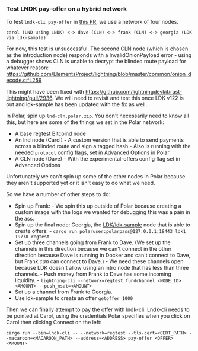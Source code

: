 ### Test LNDK pay-offer on a hybrid network

To test `lndk-cli pay-offer` in [this PR](https://github.com/lndk-org/lndk/pull/91), we use a network of four nodes.

`carol (LND using LNDK) <-> dave (CLN) <-> frank (CLN) <-> georgia (LDK via ldk-sample)`

For now, this test is unsuccessful. The second CLN node (which is chosen as the introduction node) responds with a InvalidOnionPayload error - using a debugger shows CLN is unable to decrypt the blinded route payload for whatever reason: https://github.com/ElementsProject/lightning/blob/master/common/onion_decode.c#L259

This might have been fixed with https://github.com/lightningdevkit/rust-lightning/pull/2936. We will need to revisit and test this once LDK v122 is out and ldk-sample has been updated with the fix as well.

In Polar, spin up `lnd-cln.polar.zip`. You don't necessarily need to know all this, but here are some of the things we set in the Polar network:
- A base regtest Bitcoind node
- An lnd node (Carol)
        - A custom version that is able to send payments across a blinded route and sign a tagged hash
        - Also is running with the needed `protocol` config flags, set in Advanced Options in Polar
- A CLN node (Dave)
        - With the experimental-offers config flag set in Advanced Options

Unfortunately we can't spin up some of the other nodes in Polar because they aren't supported yet or it isn't easy to do what we need.

So we have a number of other steps to do:
- Spin up Frank:
        - We spin this up outside of Polar because creating a custom image with the logs we wanted for debugging this was a pain in the ass.
- Spin up the final node: Georgia, the [LDK/ldk-sample](https://github.com/lightningdevkit/ldk-sample) node that is able to create offers:
        - `cargo run polaruser:polarpass@127.0.0.1:18443 ldk1 19778 regtest`
- Set up three channels going from Frank to Dave. (We set up the channels in this direction because we can't connect in the other direction because Dave is running in Docker and can't connect to Dave, but Frank *can* can connect to Dave.)
        - We need these channels open because LDK doesn't allow using an intro node that has less than three channels.
        - Push money from Frank to Dave has some incoming liquidity.
        - `lightning-cli --network=regtest fundchannel <NODE_ID> <AMOUNT> --push_msat=<AMOUNT>`
- Set up a channel from Frank to Georgia.
- Use ldk-sample to create an offer `getoffer 1000`

Then we can finally attempt to pay the offer with [lndk-cli](https://github.com/lndk-org/lndk/pull/91). Lndk-cli needs to be pointed at Carol, using the credentials Polar specifies when you click on Carol then clicking Connect on the left:

```
cargo run --bin=lndk-cli -- --network=regtest --tls-cert=<CERT_PATH> --macaroon=<MACAROON_PATH> --address=<ADDRESS> pay-offer <OFFER> <AMOUNT>
```
